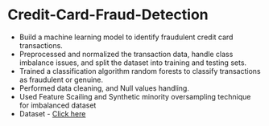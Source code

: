 # Credit-Card-Fraud-Detection
* Build a machine learning model to identify fraudulent credit card transactions.
* Preprocessed and normalized the transaction data, handle class imbalance issues, and split the dataset into training and testing sets.
* Trained a classification algorithm random forests to classify transactions as fraudulent or genuine.
* Performed data cleaning, and Null values handling.
* Used Feature Scailing and Synthetic minority oversampling technique for imbalanced dataset
* Dataset - [Click here](https://www.kaggle.com/datasets/mlg-ulb/creditcardfraud)
